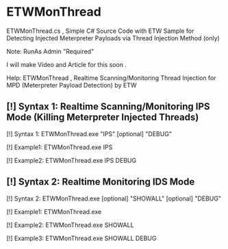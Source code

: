 # ETWMonThread

ETWMonThread.cs , Simple C# Source Code with ETW Sample for Detecting Injected Meterpreter Payloads via Thread Injection Method (only)

Note: RunAs Admin "Required"

I will make Video and Article for this soon .

Help: ETWMonThread , Realtime Scanning/Monitoring Thread Injection for MPD (Meterpreter Payload Detection) by ETW

[!] Syntax 1: Realtime Scanning/Monitoring IPS Mode (Killing Meterpreter Injected Threads)
----------------------------------------------

[!] Syntax 1: ETWMonThread.exe "IPS" [optional] "DEBUG"

[!] Example1: ETWMonThread.exe IPS 

[!] Example2: ETWMonThread.exe IPS DEBUG

[!] Syntax 2: Realtime Monitoring IDS Mode
----------------------------------------------


[!] Syntax 2: ETWMonThread.exe [optional] "SHOWALL" [optional] "DEBUG" 

[!] Example1: ETWMonThread.exe

[!] Example2: ETWMonThread.exe SHOWALL

[!] Example3: ETWMonThread.exe SHOWALL DEBUG

